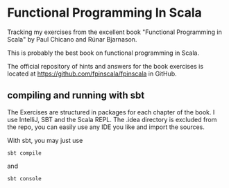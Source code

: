 # Functional Programming In Scala

Tracking my exercises from the excellent book "Functional Programming in Scala" by Paul Chicano and Rúnar Bjarnason.

This is probably the best book on functional programming in Scala.

The official repository of hints and answers for the book exercises is located at https://github.com/fpinscala/fpinscala in GitHub.

## compiling and running with sbt

The Exercises are structured in packages for each chapter of the book.
I use IntelliJ, SBT and the Scala REPL. The .idea directory is excluded from the repo, you can easily use any IDE you like and import the sources.

With sbt, you may just use

    sbt compile

and

    sbt console
